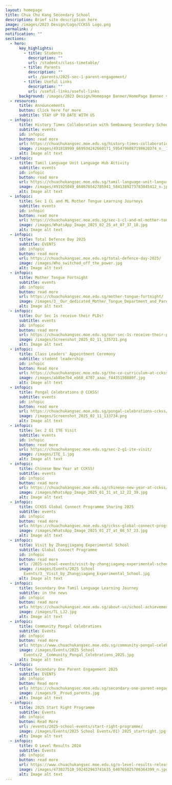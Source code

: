 ```yaml
---
layout: homepage
title: Chua Chu Kang Secondary School
description: Brief site description here
image: /images/2023 Design/Logo/CCKSS Logo.png
permalink: /
notification: ""
sections:
  - hero:
      key_highlights:
        - title: Students
          description: ""
          url: /students/class-timetable/
        - title: Parents
          description: ""
          url: /parents/2025-sec-1-parent-engagement/
        - title: Useful Links
          description: ""
          url: /useful-links/useful-links
      background: /images/2023 Design/Homepage Banner/HomePage Banner v5.gif
  - resources:
      title: Announcements
      button: Click here for more
      subtitle: STAY UP TO DATE WITH US
  - infopic:
      title: History Times Collaboration with Sembawang Secondary School
      subtitle: events
      id: infopic
      button: read more
      url: https://chuachukangsec.moe.edu.sg/history-times-collaboration-with-sembawang-secondary-school/
      image: /images/491818999_669934242660171_5954796087198620374_n__1_.jpg
      alt: Image alt text
  - infopic:
      title: Tamil Language Unit Language Hub Activity
      subtitle: events
      id: infopic
      button: read more
      url: https://chuachukangsec.moe.edu.sg/tamil-language-unit-language-hub-activity/
      image: /images/491925049_668676542785941_5841389273783045412_n.jpg
      alt: Image alt text
  - infopic:
      title: Sec 1 CL and ML Mother Tongue Learning Journeys
      subtitle: events
      id: infopic
      button: read more
      url: https://chuachukangsec.moe.edu.sg/sec-1-cl-and-ml-mother-tongue-learning-journeys/
      image: /images/WhatsApp_Image_2025_02_25_at_07_37_18.jpg
      alt: Image alt text
  - infopic:
      title: Total Defence Day 2025
      subtitle: EVENTS
      id: infopic
      button: read more
      url: https://chuachukangsec.moe.edu.sg/total-defence-day-2025/
      image: /images/Who_switched_off_the_power.jpg
      alt: Image alt text
  - infopic:
      title: Mother Tongue Fortnight
      subtitle: events
      id: infopic
      button: read more
      url: https://chuachukangsec.moe.edu.sg/mother-tongue-fortnight/
      image: /images/3__Our_dedicated_Mother_Tongue_Department_and_Parent_Support_Group.jpg
      alt: Image alt text
  - infopic:
      title: Our Sec 1s receive their PLDs!
      subtitle: events
      id: infopic
      button: read more
      url: https://chuachukangsec.moe.edu.sg/our-sec-1s-receive-their-plds/
      image: /images/Screenshot_2025_02_11_135721.png
      alt: Image alt text
  - infopic:
      title: Class Leaders' Appointment Ceremony
      subtitle: student leadership
      id: infopic
      button: Read more
      url: https://chuachukangsec.moe.edu.sg/the-co-curriculum-at-cckss/learning-for-life-programme/class-leaders/
      image: /images/ab8be7b4_eb68_4707_aaac_f4435150880f.jpg
      alt: Image alt text
  - infopic:
      title: Pongal Celebrations @ CCKSS!
      subtitle: events
      id: infopic
      button: read more
      url: https://chuachukangsec.moe.edu.sg/pongal-celebrations-cckss/
      image: /images/Screenshot_2025_02_11_133734.png
      alt: Image alt text
  - infopic:
      title: Sec 2 G1 ITE Visit
      subtitle: events
      id: infopic
      button: read more
      url: https://chuachukangsec.moe.edu.sg/sec-2-g1-ite-visit/
      image: /images/ITE_1.jpg
      alt: Image alt text
  - infopic:
      title: Chinese New Year at CCKSS!
      subtitle: events
      id: infopic
      button: read more
      url: https://chuachukangsec.moe.edu.sg/chinese-new-year-at-cckss/
      image: /images/WhatsApp_Image_2025_01_31_at_12_22_39.jpg
      alt: Image alt text
  - infopic:
      title: CCKSS Global Connect Programme Sharing 2025
      subtitle: events
      id: infopic
      button: read more
      url: https://chuachukangsec.moe.edu.sg/cckss-global-connect-programme-sharing-2025/
      image: /images/WhatsApp_Image_2025_01_27_at_08_57_23.jpg
      alt: Image alt text
  - infopic:
      title: Visit by Zhangjiagang Experimental School
      subtitle: Global Connect Programme
      id: infopic
      button: read more
      url: /2025-school-events/visit-by-zhangjiagang-experimental-school/
      image: /images/Events/2025 School
        Events/3__Visit_by_Zhangjiagang_Experimental_School.jpg
      alt: Image alt text
  - infopic:
      title: Secondary One Tamil Language Learning Journey
      subtitle: in the news
      id: infopic
      button: read more
      url: https://chuachukangsec.moe.edu.sg/about-us/school-achievements/in-the-news/
      image: /images/TL_LJ2.jpg
      alt: Image alt text
  - infopic:
      title: Community Pongal Celebrations
      subtitle: Events
      id: infopic
      button: read more
      url: https://www.chuachukangsec.moe.edu.sg/community-pongal-celebrations/
      image: /images/Events/2025 School
        Events/2__Community_Pongal_Celebrations_2025.jpg
      alt: Image alt text
  - infopic:
      title: Secondary One Parent Engagement 2025
      subtitle: EVENTS
      id: infopic
      button: Read more
      url: https://chuachukangsec.moe.edu.sg/secondary-one-parent-engagement-2025/
      image: /images/9__Proud_parents.jpg
      alt: Image alt text
  - infopic:
      title: 2025 Start Right Programme
      subtitle: Events
      id: infopic
      button: Read More
      url: /events/2025-school-events/start-right-programme/
      image: /images/Events/2025 School Events/01) 2025_startright.jpg
      alt: Image alt text
  - infopic:
      title: O Level Results 2024
      subtitle: Events
      id: infopic
      button: read more
      url: https://www.chuachukangsec.moe.edu.sg/o-level-results-release-2024/
      image: /images/473027510_592452943741635_640765025786364399_n.jpg
      alt: Image alt text
---
```

